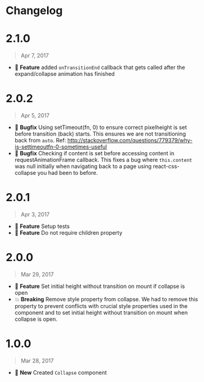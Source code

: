 # Changelog

# 2.1.0
> Apr 7, 2017

* :tada: **Feature** added `onTransitionEnd` callback that gets called after the expand/collapse animation has finished 

# 2.0.2
> Apr 5, 2017

* :bug: **Bugfix** Using setTimeout(fn, 0) to ensure correct pixelheight is set before transition (back) starts. This ensures we are not transitioning back from `auto`. Ref: http://stackoverflow.com/questions/779379/why-is-settimeoutfn-0-sometimes-useful
* :bug: **Bugfix** Checking if content is set before accessing content in requestAnimationFrame callback. This fixes a bug where `this.content` was null initially when navigating back to a page using react-css-collapse you had been to before.

# 2.0.1
> Apr 3, 2017

* :tada: **Feature** Setup tests
* :tada: **Feature** Do not require children property

# 2.0.0
> Mar 29, 2017

* :tada: **Feature** Set initial height without transition on mount if collapse is open
* :boom: **Breaking** Remove style property from collapse. We had to remove this property to prevent conflicts with crucial style properties used in the component and to set initial height without transition on mount when collapse is open.

# 1.0.0
> Mar 28, 2017

* :nut_and_bolt: **New** Created `Collapse` component
